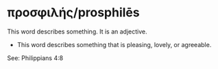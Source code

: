 # προσφιλής/prosphilēs
This word describes something. It is an adjective.
* This word describes something that is pleasing, lovely, or agreeable. 

See: Philippians 4:8

